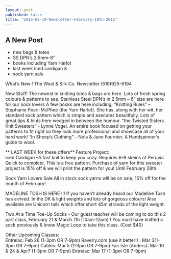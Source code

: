 ```yaml
---
layout: post
published: false
title: "2015-02-19-Newsletter-February-19th-2015"
---
```


## A New Post

- new bags & totes
- SS DPN’s 2.5mm-6”
- books including Yarn Harlot
- last week Iced cardigan & 
- sock yarn sale

What’s New !
The Wool & Silk Co. Newsletter  (519)925-6194

New Stuff!
The newest in knitting totes & bags are here. Lots of fresh spring colours & patterns to
      see.
Stainless Steel DPN’s in 2.5mm – 6” size are here for our sock lovers
A few books are here including; 
“Knitting Rules” – Stephanie Pearl-McPhee (the Yarn Harlot). She has, along
       with her wit, her standard sock pattern which is simple and executes beautifully. 
       Lots of great tips & hints here wedged in between the humour.
“the Twisted Sisters Knit Sweaters”  - Lynne Vogel.  An entire book focused on getting 
       your patterns to fit right so they look more professional and showcase all of your 
       hard work!
“In Sheep’s Clothing” – Nola & Jane Fournier.  A Handspinner’s guide to wool.

** LAST WEEK for these offers**
Feature Project:      
Iced Cardigan –A fast knit to keep you cozy. Requires 6-8 skeins of Peruvia Quick to complete. This is a free pattern.  Purchase of yarn for this sweater project is 15% off & we will print the pattern for you! Until February 28th.

Sock Yarn Lovers Sale
   All in stock sock yarns will be on sale, 15% off for the month of February! 

MADELINE TOSH IS HERE !!!
If you haven’t already heard our Madeline Tosh has arrived. In the DK & light weights and lots of gorgeous colours!  Also available are Unicorn tails which offer short 45m strands of the light weight. 

Two At a Time Toe-Up Socks  - Our guest teacher will be coming to do this 2 part class, February 21 & March 7th (10am-12pm) !  You must have knitted a sock previously & know Magic Loop to take this class.   (Cost $40)

Other Upcoming Classes:  
Entrelac: Feb 26 (1-3pm  OR  7-9pm)
Ravelry.com (use it better!) : Mar 3(1-3pm OR 7-9pm)
Cables: Mar 5 (1-3pm  OR  7-9pm)
Fair Isle (Anders): Mar 10 & 24 & Apr7 (1-3pm  OR 7-9pm)
Entrelac: Mar 17 (1-3pm OR 7-9pm)

